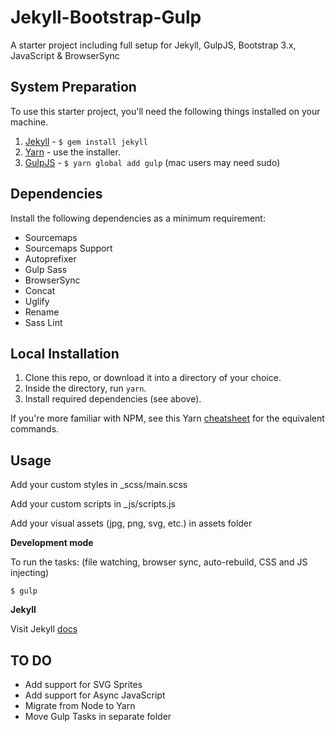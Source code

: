 Jekyll-Bootstrap-Gulp
=============================

A starter project including full setup for Jekyll, GulpJS, Bootstrap 3.x, JavaScript &amp; BrowserSync

## System Preparation

To use this starter project, you'll need the following things installed on your machine.

1. [Jekyll](http://jekyllrb.com/) - `$ gem install jekyll`
2. [Yarn](https://yarnpkg.com/en/) - use the installer.
3. [GulpJS](https://github.com/gulpjs/gulp) - `$ yarn global add gulp` (mac users may need sudo)

## Dependencies

Install the following dependencies as a minimum requirement:

* Sourcemaps
* Sourcemaps Support
* Autoprefixer
* Gulp Sass
* BrowserSync
* Concat
* Uglify
* Rename
* Sass Lint

## Local Installation

1. Clone this repo, or download it into a directory of your choice.
2. Inside the directory, run `yarn`.
3. Install required dependencies (see above).

If you're more familiar with NPM, see this Yarn [cheatsheet](https://devhints.io/yarn) for the equivalent commands.

## Usage

Add your custom styles in _scss/main.scss

Add your custom scripts in _js/scripts.js

Add your visual assets (jpg, png, svg, etc.) in assets folder

**Development mode**

To run the tasks: (file watching, browser sync, auto-rebuild, CSS and JS injecting)

```shell
$ gulp
```

**Jekyll**

Visit Jekyll [docs](http://jekyllrb.com/docs/usage/)

## TO DO

* Add support for SVG Sprites
* Add support for Async JavaScript
* Migrate from Node to Yarn 
* Move Gulp Tasks in separate folder
